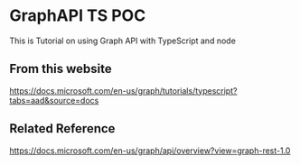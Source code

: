 # GraphAPI TS POC
 This is Tutorial on using Graph API with TypeScript and node

## From this website
https://docs.microsoft.com/en-us/graph/tutorials/typescript?tabs=aad&source=docs

## Related Reference
https://docs.microsoft.com/en-us/graph/api/overview?view=graph-rest-1.0